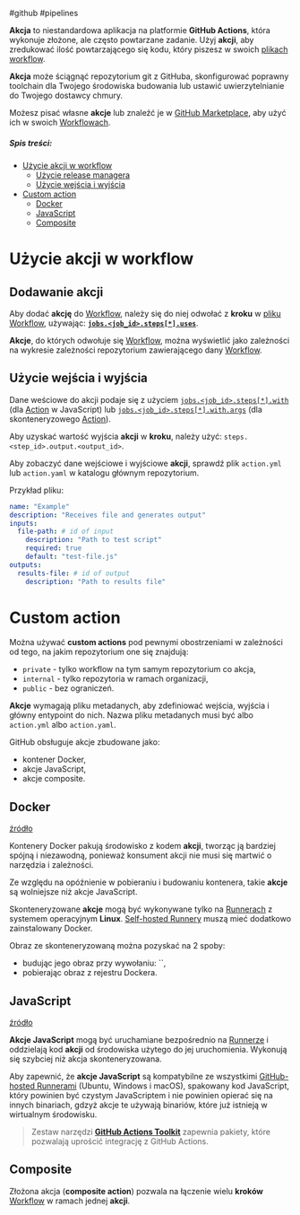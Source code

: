 #github #pipelines

**Akcja** to niestandardowa aplikacja na platformie **GitHub Actions**, która wykonuje złożone, ale często powtarzane zadanie. Użyj **akcji**, aby zredukować ilość powtarzającego się kodu, który piszesz w swoich [plikach workflow](Workflow.md#Plik%20workflow).

**Akcja** może ściągnąć repozytorium git z GitHuba, skonfigurować poprawny toolchain dla Twojego środowiska budowania lub ustawić uwierzytelnianie do Twojego dostawcy chmury.

Możesz pisać własne **akcje** lub znaleźć je w [GitHub Marketplace](https://github.com/marketplace?type=actions), aby użyć ich w swoich [Workflowach](Workflow.md).

##### Spis treści:

- [Użycie akcji w workflow](#Użycie%20akcji%20w%20workflow)
  - [Użycie release managera](#Użycie%20release%20managera)
  - [Użycie wejścia i wyjścia](#Użycie%20wejścia%20i%20wyjścia)
- [Custom action](#Custom%20action)
  - [Docker](#Docker)
  - [JavaScript](#JavaScript)
  - [Composite](#Composite)

# Użycie akcji w workflow

## Dodawanie akcji

Aby dodać **akcję** do [Workflow](Workflow.md), należy się do niej odwołać z **kroku** w [pliku Workflow](Workflow.md#Plik%20workflow), używając: [**`jobs.<job_id>.steps[*].uses`**](Workflow%20syntax.md#jobs%20job_id%20steps%20uses).

**Akcje**, do których odwołuje się [Workflow](Workflow.md), można wyświetlić jako zależności na wykresie zależności repozytorium zawierającego dany [Workflow](Workflow.md).

## Użycie wejścia i wyjścia

Dane weściowe do akcji podaje się z użyciem [`jobs.<job_id>.steps[*].with`](Workflow%20syntax.md#jobs%20job_id%20steps%20with) (dla [Action](Action.md) w JavaScript) lub [`jobs.<job_id>.steps[*].with.args`](Workflow%20syntax.md#jobs%20job_id%20steps%20with%20args) (dla skonteneryzowego [Action](Action.md)).

Aby uzyskać wartość wyjścia **akcji** w **kroku**, należy użyć: `steps.<step_id>.output.<output_id>`.

Aby zobaczyć dane wejściowe i wyjściowe **akcji**, sprawdź plik `action.yml` lub `action.yaml` w katalogu głównym repozytorium.

Przykład pliku:

```yaml
name: "Example"
description: "Receives file and generates output"
inputs:
  file-path: # id of input
    description: "Path to test script"
    required: true
    default: "test-file.js"
outputs:
  results-file: # id of output
    description: "Path to results file"
```

# Custom action

Można używać **custom actions** pod pewnymi obostrzeniami w zależności od tego, na jakim repozytorium one się znajdują:

- `private` - tylko workflow na tym samym repozytorium co akcja,
- `internal` - tylko repozytoria w ramach organizacji,
- `public` - bez ograniczeń.

**Akcje** wymagają pliku metadanych, aby zdefiniować wejścia, wyjścia i główny entypoint do nich. Nazwa pliku metadanych musi być albo `action.yml` albo `action.yaml`.

GitHub obsługuje akcje zbudowane jako:

- kontener Docker,
- akcje JavaScript,
- akcje composite.

## Docker

[źródło](https://docs.github.com/en/actions/creating-actions/creating-a-docker-container-action)

Kontenery Docker pakują środowisko z kodem **akcji**, tworząc ją bardziej spójną i niezawodną, ponieważ konsument akcji nie musi się martwić o narzędzia i zależności.

Ze względu na opóźnienie w pobieraniu i budowaniu kontenera, takie **akcje** są wolniejsze niż akcje JavaScript.

Skonteneryzowane **akcje** mogą być wykonywane tylko na [Runnerach](Runner.md) z systemem operacyjnym **Linux**. [Self-hosted Runnery](Runner.md#Self-hosted%20Runner) muszą mieć dodatkowo zainstalowany Docker.

Obraz ze skonteneryzowaną można pozyskać na 2 spoby:

- budując jego obraz przy wywołaniu: ``,
- pobierając obraz z rejestru Dockera.

## JavaScript

[źródło](https://docs.github.com/en/actions/creating-actions/creating-a-javascript-action)

**Akcje JavaScript** mogą być uruchamiane bezpośrednio na [Runnerze](Runner.md) i oddzielają kod **akcji** od środowiska użytego do jej uruchomienia. Wykonują się szybciej niż akcja skonteneryzowana.

Aby zapewnić, że **akcje JavaScript** są kompatybilne ze wszystkimi [GitHub-hosted Runnerami](Runner.md#GitHub-hosted%20Runner) (Ubuntu, Windows i macOS), spakowany kod JavaScript, który powinien być czystym JavaScriptem i nie powinien opierać się na innych binariach, gdzyż akcje te używają binariów, które już istnieją w wirtualnym środowisku.

> Zestaw narzędzi [**GitHub Actions Toolkit**](https://github.com/actions/toolkit) zapewnia pakiety, które pozwalają uprościć integrację z GitHub Actions.

## Composite

Złożona akcja (**composite action**) pozwala na łączenie wielu **kroków** [Workflow](Workflow.md) w ramach jednej **akcji**.
